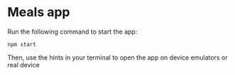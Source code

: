 # Meals app

Run the following command to start the app:

`npm start`

Then, use the hints in your terminal to open the app on device emulators or real device
